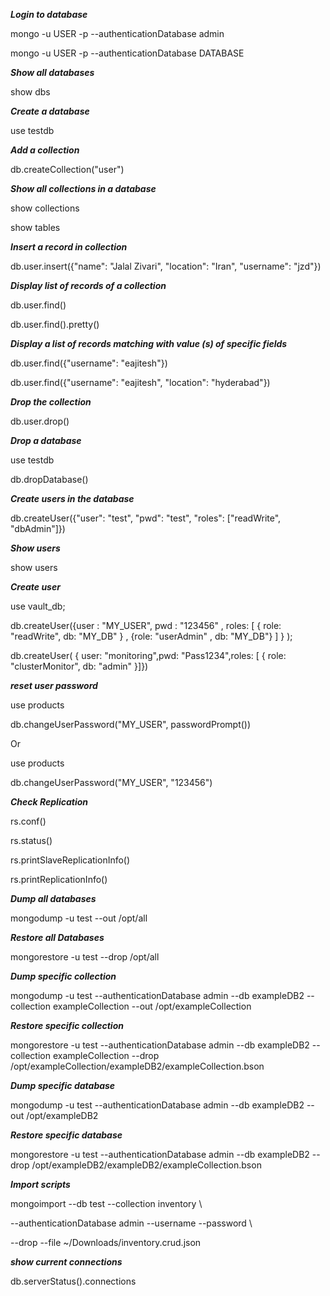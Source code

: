 ***Login to database***

mongo -u USER -p --authenticationDatabase admin

mongo -u USER -p --authenticationDatabase DATABASE

***Show all databases***

show dbs

***Create a database***

use testdb

***Add a collection***

db.createCollection("user")

***Show all collections in a database***

show collections

show tables

***Insert a record in collection***

db.user.insert({"name": "Jalal Zivari", "location": "Iran", "username": "jzd"})

***Display list of records of a collection***

db.user.find()

db.user.find().pretty()

***Display a list of records matching with value (s) of specific fields***

db.user.find({"username": "eajitesh"})

db.user.find({"username": "eajitesh", "location": "hyderabad"})

***Drop the collection***

db.user.drop()

***Drop a database***

use testdb

db.dropDatabase() 

***Create users in the database***

db.createUser({"user": "test", "pwd": "test", "roles": ["readWrite", "dbAdmin"]})

***Show users*** 

show users

***Create user***

use vault_db;

db.createUser({user : "MY_USER", pwd : "123456" , roles: [ { role: "readWrite", db: "MY_DB" } , {role: "userAdmin" , db: "MY_DB"} ] } );

db.createUser( { user: "monitoring",pwd: "Pass1234",roles: [  { role: "clusterMonitor", db: "admin" }]})

***reset user password***

use products

db.changeUserPassword("MY_USER", passwordPrompt())

Or

use products

db.changeUserPassword("MY_USER", "123456")


***Check Replication***

rs.conf()

rs.status()


rs.printSlaveReplicationInfo()

rs.printReplicationInfo()

***Dump all databases***

mongodump -u test  --out /opt/all

***Restore all Databases***

mongorestore  -u test  --drop /opt/all

***Dump specific collection*** 

mongodump -u test --authenticationDatabase admin  --db exampleDB2 --collection exampleCollection --out /opt/exampleCollection

***Restore specific collection*** 

mongorestore -u test --authenticationDatabase admin --db exampleDB2 --collection exampleCollection --drop /opt/exampleCollection/exampleDB2/exampleCollection.bson

***Dump specific database***

mongodump -u test --authenticationDatabase admin  --db exampleDB2 --out /opt/exampleDB2

***Restore specific database***

mongorestore -u test --authenticationDatabase admin --db exampleDB2 --drop /opt/exampleDB2/exampleDB2/exampleCollection.bson

***Import scripts***

mongoimport --db test --collection inventory \

--authenticationDatabase admin --username <USER> --password <PASSWORD> \

  --drop --file ~/Downloads/inventory.crud.json

***show current connections***
 
 db.serverStatus().connections

